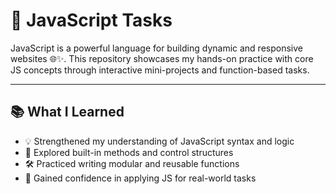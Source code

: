 

# 🎯 JavaScript Tasks 

JavaScript is a powerful language for building dynamic and responsive websites 🌐✨. This repository showcases my hands-on practice with core JS concepts through interactive mini-projects and function-based tasks.

---


## 📚 What I Learned

- 💡 Strengthened my understanding of JavaScript syntax and logic
- 🧠 Explored built-in methods and control structures
- 🛠️ Practiced writing modular and reusable functions
- 🚀 Gained confidence in applying JS for real-world tasks

